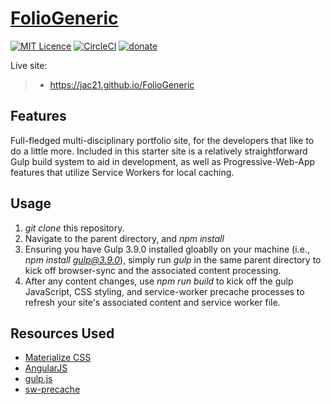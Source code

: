 # [FolioGeneric](https://jac21.github.io/FolioGeneric)

[![MIT Licence](https://badges.frapsoft.com/os/mit/mit.svg?v=103)](https://opensource.org/licenses/mit-license.php)
[![CircleCI](https://circleci.com/gh/Jac21/FolioGeneric/tree/master.svg?style=shield)](https://circleci.com/gh/Jac21/FolioGeneric/tree/master) [![donate](https://img.shields.io/badge/%24-Buy%20me%20a%20coffee-ff69b4.svg)](https://www.buymeacoffee.com/jac21)

Live site: 
>-  https://jac21.github.io/FolioGeneric

Features
-------
Full-fledged multi-disciplinary portfolio site, for the developers that like to do a little more. Included in this starter site is a relatively straightforward Gulp build system to aid in development, as well as Progressive-Web-App features that utilize Service Workers for local caching.

Usage 
----
1. *git clone* this repository.
2. Navigate to the parent directory, and *npm install*
3. Ensuring you have Gulp 3.9.0 installed gloablly on your machine (i.e., *npm install gulp@3.9.0*), simply run *gulp* in the same parent directory to kick off browser-sync and the associated content processing.
4. After any content changes, use *npm run build* to kick off the gulp JavaScript, CSS styling, and service-worker precache processes to refresh your site's associated content and service worker file.

Resources Used
-------------
- [Materialize CSS](http://materializecss.com/)
- [AngularJS](https://angularjs.org/)
- [gulp.js](http://gulpjs.com/)
- [sw-precache](https://github.com/GoogleChrome/sw-precache)
